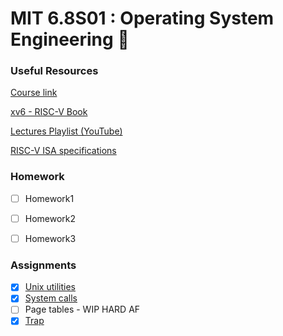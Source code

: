 # MIT 6.8S01 : Operating System Engineering :wrench:

### Useful Resources
[Course link](https://pdos.csail.mit.edu/6.S081/2020/)

[xv6 - RISC-V Book](https://github.com/Lewisjohnward/MIT-6.S081/blob/main/resources/xv6-riscv.pdf)

[Lectures Playlist (YouTube)](https://www.youtube.com/playlist?list=PLTsf9UeqkReZHXWY9yJvTwLJWYYPcKEqK)

[RISC-V ISA specifications](https://riscv.org/technical/specifications/)

### Homework
- [ ] Homework1
- [ ] Homework2
- [ ] Homework3


### Assignments
- [x] [Unix utilities](https://github.com/Lewisjohnward/MIT-6.S081/tree/main/unix_utils)
- [x] [System calls](https://github.com/Lewisjohnward/MIT-6.S081/tree/main/syscall)
- [ ] Page tables - WIP HARD AF
- [x] [Trap](https://github.com/Lewisjohnward/MIT-6.S081/tree/main/traps)
